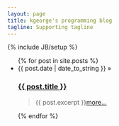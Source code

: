 ```yaml
---
layout: page
title: kgeorge's programming blog
tagline: Supporting tagline
---
```

{% include JB/setup %}

<ul class="posts">
  {% for post in site.posts %}
    <li><span>{{ post.date | date_to_string }}</span> &raquo; <a href="{{ BASE_PATH }}{{ post.url }}"><h3>{{ post.title }}</h3></a>
    <blockquote>{{ post.excerpt }}<a href="{{ BASE_PATH }}{{ post.url }}">more...</a></blockquote>
    </li>
  {% endfor %}
</ul>



